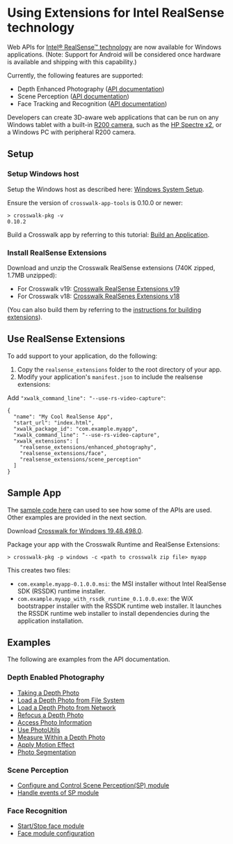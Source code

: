 # Using Extensions for Intel RealSense technology

Web APIs for [Intel® RealSense™ technology](http://www.intel.com/realsense) are now available for Windows applications. (Note: Support for Android will be considered once hardware is available and shipping with this capability.)

Currently, the following features are supported:

* Depth Enhanced Photography ([API documentation](http://crosswalk-project.github.io/realsense-extensions-crosswalk/spec/depth-enabled-photography.html))
* Scene Perception ([API documentation](http://crosswalk-project.github.io/realsense-extensions-crosswalk/spec/scene-perception.html))
* Face Tracking and Recognition ([API documentation](http://crosswalk-project.github.io/realsense-extensions-crosswalk/spec/face.html))

Developers can create 3D-aware web applications that can be run on any Windows tablet with a built-in [R200 camera](https://software.intel.com/en-us/RealSense/R200Camera), such as the [HP Spectre x2](http://store.hp.com/us/en/ContentView?storeId=10151&langId=-1&catalogId=10051&eSpotName=new-detachable), or a Windows PC with peripheral R200 camera.

## Setup

### Setup Windows host
Setup the Windows host as described here: [Windows System Setup](/documentation/windows/windows_host_setup.html).

Ensure the version of `crosswalk-app-tools` is 0.10.0 or newer:

    > crosswalk-pkg -v
	0.10.2

Build a Crosswalk app by referring to this tutorial: [Build an Application](https://crosswalk-project.org/documentation/windows/build_an_application.html).

### Install RealSense Extensions

Download and unzip the Crosswalk RealSense extensions (740K zipped, 1.7MB unzipped):

* For Crosswalk v19:  [Crosswalk RealSense Extensions v19](https://github.com/crosswalk-project/realsense-extensions-crosswalk/releases/download/v19.6.0/realsense_extensions_v19.6.0.zip) 
* For Crosswalk v18: [Crosswalk RealSenes Extensions v18](https://github.com/crosswalk-project/realsense-extensions-crosswalk/releases/download/v18.6.0/realsense_extensions_v18.6.0.zip)

(You can also build them by referring to the [instructions for building extensions](https://github.com/crosswalk-project/realsense-extensions-crosswalk/wiki/Dev-Instructions-for-Windows#building-extensions)).

## Use RealSense Extensions
To add support to your application, do the following:

1. Copy the `realsense_extensions` folder to the root directory of your app.
2. Modify your application's `manifest.json` to include the realsense extensions:

  Add `"xwalk_command_line": "--use-rs-video-capture"`:
    
````
{
  "name": "My Cool RealSense App",
  "start_url": "index.html",
  "xwalk_package_id": "com.example.myapp",
  "xwalk_command_line": "--use-rs-video-capture",
  "xwalk_extensions": [
    "realsense_extensions/enhanced_photography",
    "realsense_extensions/face",
    "realsense_extensions/scene_perception"
  ]
}
````

## Sample App
The [sample code here](https://github.com/crosswalk-project/realsense-extensions-crosswalk/tree/v19.6.0/sample) can used to see how some of the APIs are used. Other examples are provided in the next section.

Download [Crosswalk for Windows 19.48.498.0](https://download.01.org/crosswalk/releases/crosswalk/windows/canary/19.48.498.0/crosswalk64-19.48.498.0.zip).

Package your app with the Crosswalk Runtime and RealSense Extensions:

    > crosswalk-pkg -p windows -c <path to crosswalk zip file> myapp

This creates two files:

* `com.example.myapp-0.1.0.0.msi`: the MSI installer without Intel RealSense SDK (RSSDK) runtime installer.
* `com.example.myapp_with_rssdk_runtime_0.1.0.0.exe`: the WiX bootstrapper installer with the RSSDK runtime web installer. It launches the RSSDK runtime web installer to install dependencies during the application installation.

## Examples

The following are examples from the API documentation.

### Depth Enabled Photography

* [Taking a Depth Photo](http://crosswalk-project.github.io/realsense-extensions-crosswalk/spec/depth-enabled-photography.html#taking-a-depth-photo)
* [Load a Depth Photo from File System](http://crosswalk-project.github.io/realsense-extensions-crosswalk/spec/depth-enabled-photography.html#load-a-depth-photo-from-file-system)
* [Load a Depth Photo from Network](http://crosswalk-project.github.io/realsense-extensions-crosswalk/spec/depth-enabled-photography.html#load-a-depth-photo-from-network)
* [Refocus a Depth Photo](http://crosswalk-project.github.io/realsense-extensions-crosswalk/spec/depth-enabled-photography.html#refocus-a-depth-photo)
* [Access Photo Information](http://crosswalk-project.github.io/realsense-extensions-crosswalk/spec/depth-enabled-photography.html#access-photo-information)
* [Use PhotoUtils](http://crosswalk-project.github.io/realsense-extensions-crosswalk/spec/depth-enabled-photography.html#use-photoutils)
* [Measure Within a Depth Photo](http://crosswalk-project.github.io/realsense-extensions-crosswalk/spec/depth-enabled-photography.html#measure-within-a-depth-photo)
* [Apply Motion Effect](http://crosswalk-project.github.io/realsense-extensions-crosswalk/spec/depth-enabled-photography.html#apply-motion-effect)
* [Photo Segmentation ](http://crosswalk-project.github.io/realsense-extensions-crosswalk/spec/depth-enabled-photography.html#photo-segmentation)

### Scene Perception

* [Configure and Control Scene Perception(SP) module](http://crosswalk-project.github.io/realsense-extensions-crosswalk/spec/scene-perception.html#configure-and-control-scene-perception-sp-module)
* [Handle events of SP module ](http://crosswalk-project.github.io/realsense-extensions-crosswalk/spec/scene-perception.html#handle-events-of-sp-module)

### Face Recognition

* [Start/Stop face module](http://crosswalk-project.github.io/realsense-extensions-crosswalk/spec/face.html#start-stop-face-module)
* [Face module configuration](http://crosswalk-project.github.io/realsense-extensions-crosswalk/spec/face.html#face-module-configuration.x)
